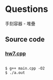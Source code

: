 # Questions

手刻容器 - 堆疊

## Source code

### [hw7.cpp](./hw7.cpp)

```cpp
```

```console
$ g++ main.cpp -O2
$ ./a.out
```
